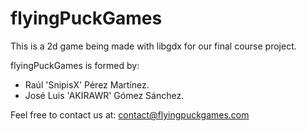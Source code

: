 flyingPuckGames
===============

This is a 2d game being made with libgdx for our final course project.

flyingPuckGames is formed by:

- Raúl 'SnipisX' Pérez Martínez.
- José Luis 'AKIRAWR' Gómez Sánchez.

Feel free to contact us at: contact@flyingpuckgames.com
